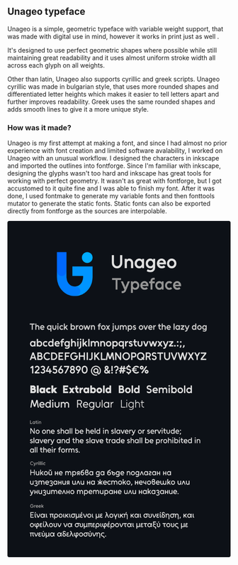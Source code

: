 ## Unageo typeface

Unageo is a simple, geometric typeface with variable weight support, that was made with digital use in mind, however it works in print just as well .

It's designed to use perfect geometric shapes where possible while still maintaining great readability and it uses almost uniform stroke width all across each glyph on all weights.

Other than latin, Unageo also supports cyrillic and greek scripts.
Unageo cyrillic was made in bulgarian style, that uses more rounded shapes and differentiated letter heights which makes it easier to tell letters apart and further improves readability.
Greek uses the same rounded shapes and adds smooth lines to give it a more unique style.

### How was it made?
Unageo is my first attempt at making a font, and since I had almost no prior experience with font creation and limited software avalability, I worked on Unageo with an unusual workflow. I designed the characters in inkscape and imported the outlines into fontforge. Since I'm familiar with inkscape, designing the glyphs  wasn't too hard and inkscape has great tools for working with perfect geometry. It wasn't as great with fontforge, but I got accustomed to it quite fine and I was able to finish my font. After it was done, I used fontmake to generate my variable fonts and then fonttools mutator to generate the static fonts. Static fonts can also be exported directly from fontforge as the sources are interpolable.


![alt text](https://github.com/RichardSepsi/Unageo/blob/main/documentation/Unageo.png?raw=true)

